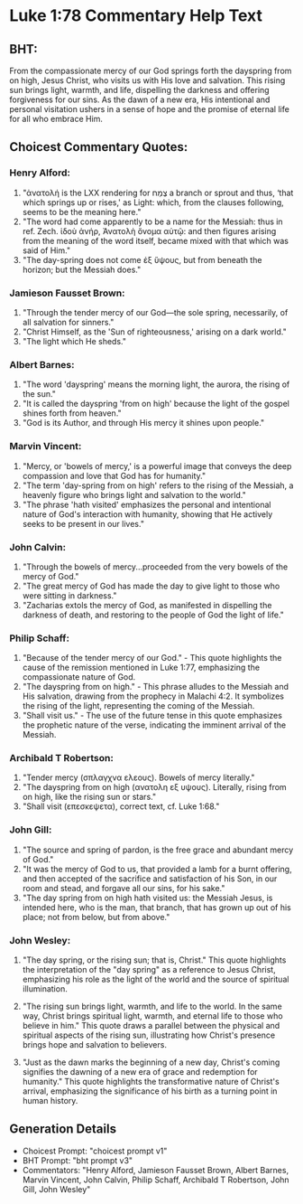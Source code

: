 # Luke 1:78 Commentary Help Text

## BHT:
From the compassionate mercy of our God springs forth the dayspring from on high, Jesus Christ, who visits us with His love and salvation. This rising sun brings light, warmth, and life, dispelling the darkness and offering forgiveness for our sins. As the dawn of a new era, His intentional and personal visitation ushers in a sense of hope and the promise of eternal life for all who embrace Him.

## Choicest Commentary Quotes:
### Henry Alford:
1. "ἀνατολή is the LXX rendering for צֶמַח a branch or sprout and thus, ‘that which springs up or rises,' as Light: which, from the clauses following, seems to be the meaning here."
2. "The word had come apparently to be a name for the Messiah: thus in ref. Zech. ἰδοὺ ἀνήρ, Ἀνατολὴ ὄνομα αὐτῷ: and then figures arising from the meaning of the word itself, became mixed with that which was said of Him."
3. "The day-spring does not come ἐξ ὕψους, but from beneath the horizon; but the Messiah does."

### Jamieson Fausset Brown:
1. "Through the tender mercy of our God—the sole spring, necessarily, of all salvation for sinners." 
2. "Christ Himself, as the 'Sun of righteousness,' arising on a dark world." 
3. "The light which He sheds."

### Albert Barnes:
1. "The word 'dayspring' means the morning light, the aurora, the rising of the sun."
2. "It is called the dayspring 'from on high' because the light of the gospel shines forth from heaven."
3. "God is its Author, and through His mercy it shines upon people."

### Marvin Vincent:
1. "Mercy, or 'bowels of mercy,' is a powerful image that conveys the deep compassion and love that God has for humanity." 
2. "The term 'day-spring from on high' refers to the rising of the Messiah, a heavenly figure who brings light and salvation to the world." 
3. "The phrase 'hath visited' emphasizes the personal and intentional nature of God's interaction with humanity, showing that He actively seeks to be present in our lives."

### John Calvin:
1. "Through the bowels of mercy...proceeded from the very bowels of the mercy of God." 
2. "The great mercy of God has made the day to give light to those who were sitting in darkness."
3. "Zacharias extols the mercy of God, as manifested in dispelling the darkness of death, and restoring to the people of God the light of life."

### Philip Schaff:
1. "Because of the tender mercy of our God." - This quote highlights the cause of the remission mentioned in Luke 1:77, emphasizing the compassionate nature of God.
2. "The dayspring from on high." - This phrase alludes to the Messiah and His salvation, drawing from the prophecy in Malachi 4:2. It symbolizes the rising of the light, representing the coming of the Messiah.
3. "Shall visit us." - The use of the future tense in this quote emphasizes the prophetic nature of the verse, indicating the imminent arrival of the Messiah.

### Archibald T Robertson:
1. "Tender mercy (σπλαγχνα ελεους). Bowels of mercy literally." 
2. "The dayspring from on high (ανατολη εξ υψους). Literally, rising from on high, like the rising sun or stars."
3. "Shall visit (επεσκεψετα), correct text, cf. Luke 1:68."

### John Gill:
1. "The source and spring of pardon, is the free grace and abundant mercy of God."
2. "It was the mercy of God to us, that provided a lamb for a burnt offering, and then accepted of the sacrifice and satisfaction of his Son, in our room and stead, and forgave all our sins, for his sake."
3. "The day spring from on high hath visited us: the Messiah Jesus, is intended here, who is the man, that branch, that has grown up out of his place; not from below, but from above."

### John Wesley:
1. "The day spring, or the rising sun; that is, Christ." This quote highlights the interpretation of the "day spring" as a reference to Jesus Christ, emphasizing his role as the light of the world and the source of spiritual illumination.

2. "The rising sun brings light, warmth, and life to the world. In the same way, Christ brings spiritual light, warmth, and eternal life to those who believe in him." This quote draws a parallel between the physical and spiritual aspects of the rising sun, illustrating how Christ's presence brings hope and salvation to believers.

3. "Just as the dawn marks the beginning of a new day, Christ's coming signifies the dawning of a new era of grace and redemption for humanity." This quote highlights the transformative nature of Christ's arrival, emphasizing the significance of his birth as a turning point in human history.


## Generation Details
- Choicest Prompt: "choicest prompt v1"
- BHT Prompt: "bht prompt v3"
- Commentators: "Henry Alford, Jamieson Fausset Brown, Albert Barnes, Marvin Vincent, John Calvin, Philip Schaff, Archibald T Robertson, John Gill, John Wesley"
